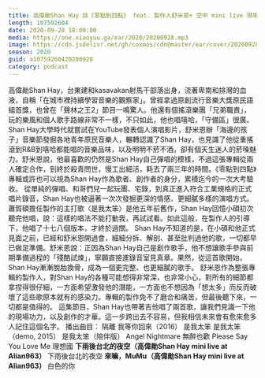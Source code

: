 ```yaml
---
title: 高偉勛Shan Hay 談《零點到四點》 feat. 製作人舒米恩+ 空中 mini live 現場
length: 107592604
date: 2020-09-28 18:00:00
media: https://one.xiaoyuu.ga/ear/2020/20200928.mp3
image: https://cdn.jsdelivr.net/gh/coxmos/cdn@master/ear/cover/20200928.jpeg
season: 2020
guid: a10759260420200928
category: podcast
---
```


高偉勛Shan Hay，台東建和kasavakan射馬干部落出身，流著卑南和排灣的血液，自稱「在城市裡持續學習音樂的觀察家」。曾經拿過原創流行音樂大獎原民語組首獎，也曾在「聲林之王2」節目一鳴驚人。他還有個搖滾樂團「兄弟職責」，玩的樂風和個人歌手路線非常不一樣，不只如此，他也唱嘻哈，「守備區」很廣。
Shan Hay大學時代就嘗試在YouTube發表個人演唱影片，舒米恩辦「海邊的孩子」音樂節發掘各地青年原民音樂人，輾轉認識了Shan Hay，也見識了他從重搖滾到R&amp;B到嘻哈都能唱的音樂品味，以及明明不菸不酒，卻有個天生迷人的菸嗓魅力。舒米恩說，他最喜歡的仍然是Shan Hay自己彈唱的模樣，不過這張專輯從兩人確定合作，到終於殺青問世，慢工出細活，耗去了兩三年的時間。《零點到四點》專輯或許也可以視為Shan Hay作為歌者、創作者的身分，累積迄今的一次大考驗收。
從單純的彈唱、和哥們兒一起玩團、宅錄，到真正進入符合工業規格的正式唱片錄音，Shan Hay也被逼著一次次發掘更深的情感、更細膩多樣的演唱方式。蕭賀碩擔任製作的主打歌〈是我太笨〉是他五年前舊作，Shan Hay回憶小碩初次聽完他唱，說：這樣的唱法不能打動我，再試試看。如此這般，在製作人的引導下，他唱了十七八個版本，才終於過關。
Shan Hay不知道的是，在小碩和他正式見面之前，已經和舒米恩開過會，細細分拆、解剖、甚至批判過他的歌，一切都早已做足準備。舒米恩說：正因為Shan Hay自己是創作歌手，他不想讓歌手參與前期準備過程的「殘酷試煉」，寧願直接進錄音室見真章。果然，從這首歌開始，Shan Hay漸漸脫胎換骨，成為一個更完整、也更細膩的歌手。
舒米恩作為整張專輯的製作人，對Shan Hay的各種可能想得非常深，也非常小心，對所有的細節都拿捏得很仔細，一方面希望激發他的潛能，一方面也不想因為「想太多」而反而破壞了這些歌原本就有的感染力。專輯的製作免不了磨合和痛苦，但最後聽下來，一切都是值得的。
這集節目，Shan Hay也帶著吉他唱了兩首歌，讓我們見識一下他的現場功力，以及創作的才華。這一步跨出去不容易，但我相信未來會有愈來愈多人記住這個名字。
播出曲目：
隔離
我等你回來（2016）
是我太笨
是我太笨（demo, 2015）
是我太笨（陪伴版）
Angel
Nightmare
無醉也歡
Please Say You Love Me
理想國
<strong>下雨後台北的夜空（高偉勛Shan Hay mini live at Alian963）
</strong>下雨後台北的夜空
<strong>來嘛，MuMu（高偉勛Shan Hay mini live at Alian963）
</strong>白色的你

